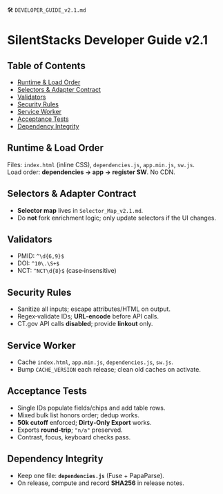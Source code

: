 🛠️ `DEVELOPER_GUIDE_v2.1.md`


# SilentStacks Developer Guide v2.1

## Table of Contents
- [Runtime & Load Order](#runtime--load-order)
- [Selectors & Adapter Contract](#selectors--adapter-contract)
- [Validators](#validators)
- [Security Rules](#security-rules)
- [Service Worker](#service-worker)
- [Acceptance Tests](#acceptance-tests)
- [Dependency Integrity](#dependency-integrity)

## Runtime & Load Order
Files: `index.html` (inline CSS), `dependencies.js`, `app.min.js`, `sw.js`.  
Load order: **dependencies → app → register SW**. No CDN.

## Selectors & Adapter Contract
- **Selector map** lives in `Selector_Map_v2.1.md`.  
- Do **not** fork enrichment logic; only update selectors if the UI changes.

## Validators
- PMID: `^\d{6,9}$`  
- DOI: `^10\.\S+$`  
- NCT: `^NCT\d{8}$` (case‑insensitive)

## Security Rules
- Sanitize all inputs; escape attributes/HTML on output.  
- Regex‑validate IDs; **URL‑encode** before API calls.  
- CT.gov API calls **disabled**; provide **linkout** only.

## Service Worker
- Cache `index.html`, `app.min.js`, `dependencies.js`, `sw.js`.  
- Bump `CACHE_VERSION` each release; clean old caches on activate.

## Acceptance Tests
- Single IDs populate fields/chips and add table rows.  
- Mixed bulk list honors order; dedup works.  
- **50k cutoff** enforced; **Dirty‑Only Export** works.  
- Exports **round‑trip**; `"n/a"` preserved.  
- Contrast, focus, keyboard checks pass.

## Dependency Integrity
- Keep one file: **`dependencies.js`** (Fuse + PapaParse).  
- On release, compute and record **SHA256** in release notes.
